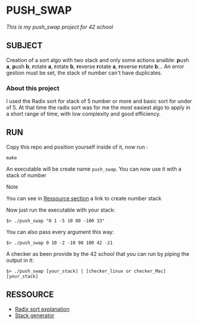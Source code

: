 # PUSH_SWAP

_This is my push_swap project for 42 school_

## SUBJECT

Creation of a sort algo with two stack and only some actions anaible: **p**ush **a**, **p**ush **b**, **r**otate **a**, **r**otate **b**, **r**everse **r**otate **a**, **r**everse **r**otate **b**...
An error gestion must be set, the stack of number can't have duplicates.

### About this project
I used the Radix sort for stack of 5 number or more and basic sort for under of 5.
At that time the radix sort was for me the most easiest algo to apply in a short range of time, with low complexity and good efficiency.

## RUN
Copy this repo and position yourself inside of it, now run :
```
make
```
An executable will be create name ```push_swap```.
You can now use it with a stack of number
> [!NOTE]
> You can see in [Ressource section](#ressource) a link to create number stack

Now just run the executable with your stack:
```
$> ./push_swap "0 1 -5 10 80 -100 33"
```
You can also pass every argument this way:
```
$> ./push_swap 0 10 -2 -10 90 100 42 -21
```
A checker as been provide by the 42 school that you can run by piping the output in it:
```
$> ./push_swap [your_stack] | [checker_linux or checker_Mac] [your_stack]
```
## RESSOURCE <a name="#ressource"><a/>

* [Radix sort explanation](https://medium.com/nerd-for-tech/putting-the-rad-in-radix-sort-d7c3be4fdbdf)
* [Stack generator](https://www.calculatorsoup.com/calculators/statistics/random-number-generator.php)
